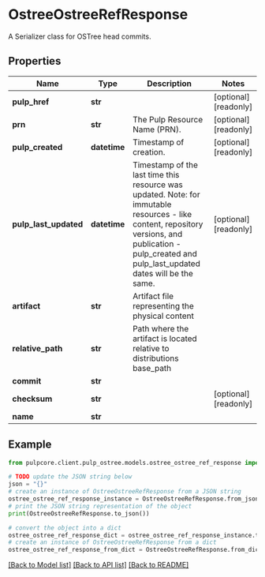 # OstreeOstreeRefResponse

A Serializer class for OSTree head commits.

## Properties

Name | Type | Description | Notes
------------ | ------------- | ------------- | -------------
**pulp_href** | **str** |  | [optional] [readonly] 
**prn** | **str** | The Pulp Resource Name (PRN). | [optional] [readonly] 
**pulp_created** | **datetime** | Timestamp of creation. | [optional] [readonly] 
**pulp_last_updated** | **datetime** | Timestamp of the last time this resource was updated. Note: for immutable resources - like content, repository versions, and publication - pulp_created and pulp_last_updated dates will be the same. | [optional] [readonly] 
**artifact** | **str** | Artifact file representing the physical content | 
**relative_path** | **str** | Path where the artifact is located relative to distributions base_path | 
**commit** | **str** |  | 
**checksum** | **str** |  | [optional] [readonly] 
**name** | **str** |  | 

## Example

```python
from pulpcore.client.pulp_ostree.models.ostree_ostree_ref_response import OstreeOstreeRefResponse

# TODO update the JSON string below
json = "{}"
# create an instance of OstreeOstreeRefResponse from a JSON string
ostree_ostree_ref_response_instance = OstreeOstreeRefResponse.from_json(json)
# print the JSON string representation of the object
print(OstreeOstreeRefResponse.to_json())

# convert the object into a dict
ostree_ostree_ref_response_dict = ostree_ostree_ref_response_instance.to_dict()
# create an instance of OstreeOstreeRefResponse from a dict
ostree_ostree_ref_response_from_dict = OstreeOstreeRefResponse.from_dict(ostree_ostree_ref_response_dict)
```
[[Back to Model list]](../README.md#documentation-for-models) [[Back to API list]](../README.md#documentation-for-api-endpoints) [[Back to README]](../README.md)


